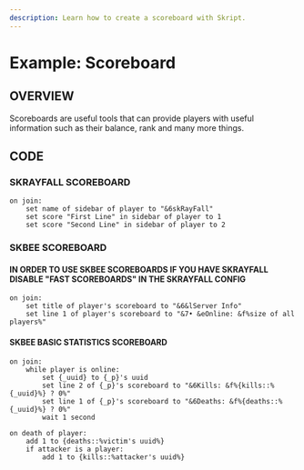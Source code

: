 ```yaml
---
description: Learn how to create a scoreboard with Skript.
---
```


# Example: Scoreboard

## OVERVIEW 

Scoreboards are useful tools that can provide players with useful information such as their balance, rank and many more things.

## CODE

### SKRAYFALL SCOREBOARD 
```
on join:
    set name of sidebar of player to "&6skRayFall"
    set score "First Line" in sidebar of player to 1
    set score "Second Line" in sidebar of player to 2
```

### SKBEE SCOREBOARD 

#### IN ORDER TO USE SKBEE SCOREBOARDS IF YOU HAVE SKRAYFALL DISABLE "FAST SCOREBOARDS" IN THE SKRAYFALL CONFIG

```
on join:
    set title of player's scoreboard to "&6&lServer Info"
    set line 1 of player's scoreboard to "&7• &eOnline: &f%size of all players%" 
```

#### SKBEE BASIC STATISTICS SCOREBOARD 
```
on join:
    while player is online:
        set {_uuid} to {_p}'s uuid
	    set line 2 of {_p}'s scoreboard to "&6Kills: &f%{kills::%{_uuid}%} ? 0%"
	    set line 1 of {_p}'s scoreboard to "&6Deaths: &f%{deaths::%{_uuid}%} ? 0%"
        wait 1 second

on death of player:
	add 1 to {deaths::%victim's uuid%}
	if attacker is a player:
		add 1 to {kills::%attacker's uuid%}
```

